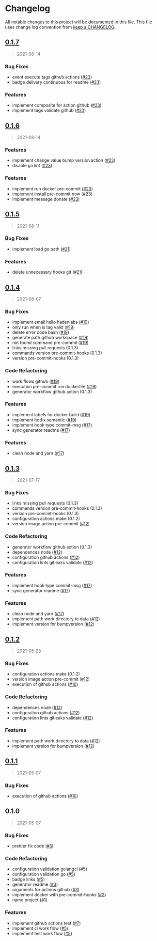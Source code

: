 # Changelog

All notable changes to this project will be documented in this file. This file uses change log convention from [keep a CHANGELOG](http://keepachangelog.com/en/0.3.0/).


<a name="0.1.7"></a>
## [0.1.7](https://github.com/hadenlabs/action-pre-commit/compare/0.1.6...0.1.7)

> 2021-08-14

### Bug Fixes

* event execute tags github actions ([#23](https://github.com/hadenlabs/action-pre-commit/issues/23))
* badge delivery continuous for readme ([#23](https://github.com/hadenlabs/action-pre-commit/issues/23))

### Features

* implement composite for action github ([#23](https://github.com/hadenlabs/action-pre-commit/issues/23))
* implement tags validate github ([#23](https://github.com/hadenlabs/action-pre-commit/issues/23))


<a name="0.1.6"></a>
## [0.1.6](https://github.com/hadenlabs/action-pre-commit/compare/0.1.5...0.1.6)

> 2021-08-14

### Features

* implement change value bump version action ([#23](https://github.com/hadenlabs/action-pre-commit/issues/23))
* disable go lint ([#23](https://github.com/hadenlabs/action-pre-commit/issues/23))

### Features

* implement run docker pre-commit ([#23](https://github.com/hadenlabs/action-pre-commit/issues/23))
* implement install pre-commit now ([#23](https://github.com/hadenlabs/action-pre-commit/issues/23))
* implement message donate ([#23](https://github.com/hadenlabs/action-pre-commit/issues/23))


<a name="0.1.5"></a>
## [0.1.5](https://github.com/hadenlabs/action-pre-commit/compare/0.1.4...0.1.5)

> 2021-08-11

### Bug Fixes

* implement load go path ([#21](https://github.com/hadenlabs/action-pre-commit/issues/21))

### Features

* delete unnecessary hooks git ([#21](https://github.com/hadenlabs/action-pre-commit/issues/21))


<a name="0.1.4"></a>
## [0.1.4](https://github.com/hadenlabs/action-pre-commit/compare/0.1.3...0.1.4)

> 2021-08-07

### Bug Fixes

* implement email hello hadenlabs ([#19](https://github.com/hadenlabs/action-pre-commit/issues/19))
* only run when is tag valid ([#19](https://github.com/hadenlabs/action-pre-commit/issues/19))
* delete error code bash ([#19](https://github.com/hadenlabs/action-pre-commit/issues/19))
* generate path github workspace ([#19](https://github.com/hadenlabs/action-pre-commit/issues/19))
* not found command pre-commit ([#19](https://github.com/hadenlabs/action-pre-commit/issues/19))
* links missing pull requests (0.1.3)
* commands version pre-commit-hooks (0.1.3)
* version pre-commit-hooks (0.1.3)

### Code Refactoring

* work flows github  ([#19](https://github.com/hadenlabs/action-pre-commit/issues/19))
* execution pre-commit run dockerfile ([#19](https://github.com/hadenlabs/action-pre-commit/issues/19))
* generator workflow github action (0.1.3)

### Features

* implement labels for docker build ([#19](https://github.com/hadenlabs/action-pre-commit/issues/19))
* implement hotfix semantic ([#19](https://github.com/hadenlabs/action-pre-commit/issues/19))
* implement hook type commit-msg ([#17](https://github.com/hadenlabs/action-pre-commit/issues/17))
* sync generator readme ([#17](https://github.com/hadenlabs/action-pre-commit/issues/17))

### Features

* clean node and yarn ([#17](https://github.com/hadenlabs/action-pre-commit/issues/17))


<a name="0.1.3"></a>
## [0.1.3](https://github.com/hadenlabs/action-pre-commit/compare/0.1.2...0.1.3)

> 2021-07-17

### Bug Fixes

* links missing pull requests (0.1.3)
* commands version pre-commit-hooks (0.1.3)
* version pre-commit-hooks (0.1.3)
* configuration actions make (0.1.2)
* version image action pre-commit ([#12](https://github.com/hadenlabs/action-pre-commit/issues/12))

### Code Refactoring

* generator workflow github action (0.1.3)
* dependences node ([#12](https://github.com/hadenlabs/action-pre-commit/issues/12))
* configuration github actions ([#12](https://github.com/hadenlabs/action-pre-commit/issues/12))
* configuration lints gitleaks validate ([#12](https://github.com/hadenlabs/action-pre-commit/issues/12))

### Features

* implement hook type commit-msg ([#17](https://github.com/hadenlabs/action-pre-commit/issues/17))
* sync generator readme ([#17](https://github.com/hadenlabs/action-pre-commit/issues/17))

### Features

* clean node and yarn ([#17](https://github.com/hadenlabs/action-pre-commit/issues/17))
* implement path work directory to data ([#12](https://github.com/hadenlabs/action-pre-commit/issues/12))
* implement version for bumpversion ([#12](https://github.com/hadenlabs/action-pre-commit/issues/12))


<a name="0.1.2"></a>
## [0.1.2](https://github.com/hadenlabs/action-pre-commit/compare/0.1.1...0.1.2)

> 2021-05-23

### Bug Fixes

* configuration actions make (0.1.2)
* version image action pre-commit ([#12](https://github.com/hadenlabs/action-pre-commit/issues/12))
* execution of github actions ([#10](https://github.com/hadenlabs/action-pre-commit/issues/10))

### Code Refactoring

* dependences node ([#12](https://github.com/hadenlabs/action-pre-commit/issues/12))
* configuration github actions ([#12](https://github.com/hadenlabs/action-pre-commit/issues/12))
* configuration lints gitleaks validate ([#12](https://github.com/hadenlabs/action-pre-commit/issues/12))

### Features

* implement path work directory to data ([#12](https://github.com/hadenlabs/action-pre-commit/issues/12))
* implement version for bumpversion ([#12](https://github.com/hadenlabs/action-pre-commit/issues/12))


<a name="0.1.1"></a>
## [0.1.1](https://github.com/hadenlabs/action-pre-commit/compare/0.1.0...0.1.1)

> 2021-05-07

### Bug Fixes

* execution of github actions ([#10](https://github.com/hadenlabs/action-pre-commit/issues/10))


<a name="0.1.0"></a>
## 0.1.0

> 2021-05-07

### Bug Fixes

* prettier fix code ([#5](https://github.com/hadenlabs/action-pre-commit/issues/5))

### Code Refactoring

* configuration validation golangci ([#5](https://github.com/hadenlabs/action-pre-commit/issues/5))
* configuration validation go ([#5](https://github.com/hadenlabs/action-pre-commit/issues/5))
* badge links ([#5](https://github.com/hadenlabs/action-pre-commit/issues/5))
* generator readme ([#3](https://github.com/hadenlabs/action-pre-commit/issues/3))
* arguments for actions github ([#3](https://github.com/hadenlabs/action-pre-commit/issues/3))
* implement docker with pre-commit-hooks ([#3](https://github.com/hadenlabs/action-pre-commit/issues/3))
* name project ([#1](https://github.com/hadenlabs/action-pre-commit/issues/1))

### Features

* implement github actions test ([#7](https://github.com/hadenlabs/action-pre-commit/issues/7))
* implement ci work flow ([#5](https://github.com/hadenlabs/action-pre-commit/issues/5))
* implement test work flow ([#5](https://github.com/hadenlabs/action-pre-commit/issues/5))

